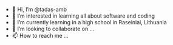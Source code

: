 - 👋 Hi, I’m @tadas-amb
- 👀 I’m interested in learning all about software and coding
- 🌱 I’m currently learning in a high school in Raseiniai, Lithuania
- 💞️ I’m looking to collaborate on ...
- 📫 How to reach me ...

<!---
tadas-amb/tadas-amb is a ✨ special ✨ repository because its `README.md` (this file) appears on your GitHub profile.
You can click the Preview link to take a look at your changes.
--->
